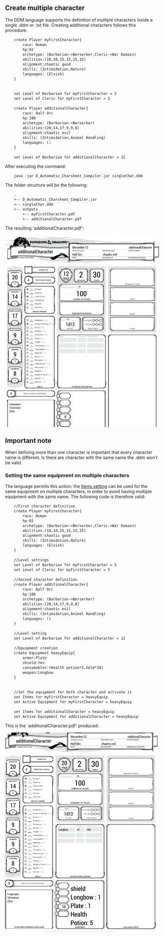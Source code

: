 ## Create multiple character
The DDM language supports the definition of multiple characters inside a
single .ddm or .txt file. 
Creating additional characters follows this procedure:<a name="terzaref"></a>

        create Player myFirstCharacter{
            race: Human
            hp:82
            archetype: (Barbarian->Berserker,Cleric->War Domain)
            abilities:(18,10,15,15,15,15)
            alignment:chaotic good
            skills: (Intimidation,Nature)
            languages: (Elvish)
        }
        
        
        set Level of Barbarian for myFirstCharacter = 5
        set Level of Cleric for myFirstCharacter = 5
        
        create Player additionalCharacter{
            race: Half Orc
            hp:100
            archetype: (Barbarian->Berserker)
            abilities:(20,14,17,9,9,8)
            alignment:chaotic evil
            skills: (Intimidation,Animal Handling)
            languages: ()
        }
        
        set Level of Barbarian for additionalCharacter = 12
        
After executing the command:

        java -jar D_Automatic_Charsheet_Compiler.jar singleChar.ddm

The folder structure will be the following:

        .
        +-- D_Automatic_Charsheet_Compiler.jar
        +-- singleChar.ddm
        +-- outputs
            +-- myFirstCharacter.pdf
            +-- additionalCharacter.pdf 

The resulting 'additionalCharacter.pdf':

![Second character](./img/secondChar.jpg "Second")         

## Important note
When defining more than one character is important that every character name is different. Is there are character with the same
name the .ddm won't be valid.

### Setting the same equipment on multiple characters
The language permits this action: the [Items setting](./settings.md#items) can be used for the same
equipment on multiple characters, in order to avoid having multiple equipment with the same name.
The following code is therefore valid:
        
        //First character definition
        create Player myFirstCharacter{
            race: Human
            hp:82
            archetype: (Barbarian->Berserker,Cleric->War Domain)
            abilities:(18,10,15,15,15,15)
            alignment:chaotic good
            skills: (Intimidation,Nature)
            languages: (Elvish)
        }
        
        //Level settings
        set Level of Barbarian for myFirstCharacter = 5
        set Level of Cleric for myFirstCharacter = 5
        
        //Second character definition
        create Player additionalCharacter{
            race: Half Orc
            hp:100
            archetype: (Barbarian->Berserker)
            abilities:(20,14,17,9,9,8)
            alignment:chaotic evil
            skills: (Intimidation,Animal Handling)
            languages: ()
        }
        
        //Level setting
        set Level of Barbarian for additionalCharacter = 12
        
        //Equipment creation
        create Equipment heavyEquip{
            armor:Plate
            shield:Yes
            consumables:(Health potion*5,Gold*10)
            weapon:Longbow
        }
        
        
        //Set the equipment for both character and activate it
        set Items for myFirstCharacter = heavyEquip
        set Active Equipment for myFirstCharacter = heavyEquip
        
        set Items for additionalCharacter = heavyEquip
        set Active Equipment for additionalCharacter = heavyEquip

        
This is the 'additionalCharacter.pdf' produced:

![Second character with equip](./img/secondEquipActive.png "Second with equipment")

  